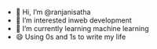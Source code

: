 - 👋 Hi, I’m @ranjanisatha
- 👀 I’m interested inweb development
- 🌱 I’m currently learning machine learning
- 😄 Using 0s and 1s to write my life
  

<!---
ranjanisatha/ranjanisatha is a ✨ special ✨ repository because its `README.md` (this file) appears on your GitHub profile.
You can click the Preview link to take a look at your changes.
--->

